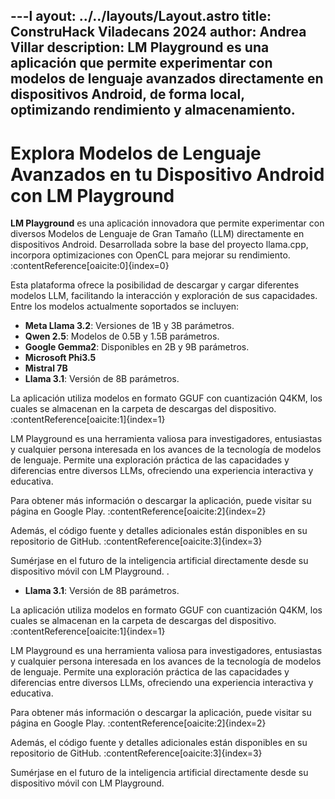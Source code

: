 ---l
ayout: ../../layouts/Layout.astro
title: ConstruHack Viladecans 2024
author: Andrea Villar
description: 
LM Playground es una aplicación que permite experimentar con modelos de lenguaje avanzados directamente en dispositivos Android, de forma local, optimizando rendimiento y almacenamiento.
---
# Explora Modelos de Lenguaje Avanzados en tu Dispositivo Android con LM Playground

**LM Playground** es una aplicación innovadora que permite experimentar con diversos Modelos de Lenguaje de Gran Tamaño (LLM) directamente en dispositivos Android. Desarrollada sobre la base del proyecto llama.cpp, incorpora optimizaciones con OpenCL para mejorar su rendimiento. :contentReference[oaicite:0]{index=0}

Esta plataforma ofrece la posibilidad de descargar y cargar diferentes modelos LLM, facilitando la interacción y exploración de sus capacidades. Entre los modelos actualmente soportados se incluyen:

- **Meta Llama 3.2**: Versiones de 1B y 3B parámetros.
- **Qwen 2.5**: Modelos de 0.5B y 1.5B parámetros.
- **Google Gemma2**: Disponibles en 2B y 9B parámetros.
- **Microsoft Phi3.5**
- **Mistral 7B**
- **Llama 3.1**: Versión de 8B parámetros.

La aplicación utiliza modelos en formato GGUF con cuantización Q4KM, los cuales se almacenan en la carpeta de descargas del dispositivo. :contentReference[oaicite:1]{index=1}

LM Playground es una herramienta valiosa para investigadores, entusiastas y cualquier persona interesada en los avances de la tecnología de modelos de lenguaje. Permite una exploración práctica de las capacidades y diferencias entre diversos LLMs, ofreciendo una experiencia interactiva y educativa.

Para obtener más información o descargar la aplicación, puede visitar su página en Google Play. :contentReference[oaicite:2]{index=2}

Además, el código fuente y detalles adicionales están disponibles en su repositorio de GitHub. :contentReference[oaicite:3]{index=3}

Sumérjase en el futuro de la inteligencia artificial directamente desde su dispositivo móvil con LM Playground.
                                                                                                                                                                                                                                                                                                                                                                                                                                                                                                                                                                                                                                                                                                                                                                                                                                                                                                                                                                                                                                                                                                                                                                                                                                                                                                                                                                                                                                                                                                                                                                                                                                                                                                                                                                                                                                                                                                                                                                                                                                                                                                                                                                                                                                                                                                                                                                                                                                                                                                                                    .
- **Llama 3.1**: Versión de 8B parámetros.

La aplicación utiliza modelos en formato GGUF con cuantización Q4KM, los cuales se almacenan en la carpeta de descargas del dispositivo. :contentReference[oaicite:1]{index=1}

LM Playground es una herramienta valiosa para investigadores, entusiastas y cualquier persona interesada en los avances de la tecnología de modelos de lenguaje. Permite una exploración práctica de las capacidades y diferencias entre diversos LLMs, ofreciendo una experiencia interactiva y educativa.

Para obtener más información o descargar la aplicación, puede visitar su página en Google Play. :contentReference[oaicite:2]{index=2}

Además, el código fuente y detalles adicionales están disponibles en su repositorio de GitHub. :contentReference[oaicite:3]{index=3}

Sumérjase en el futuro de la inteligencia artificial directamente desde su dispositivo móvil con LM Playground.                                                                                                                                                                                                                                                                                                                                                                                                                                                                                                                                                                                                                                                                                                                                                                                                                                                                                                                                                                                                                                                                                                                                                                                                                                                                                                                                                                                                                                                                                                                                                                                                                                                                                                                                                                                                                                                                                                                                                                                                                                                                                                 